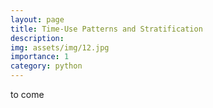 ```yaml
---
layout: page
title: Time-Use Patterns and Stratification
description:
img: assets/img/12.jpg
importance: 1
category: python
---
```


to come
